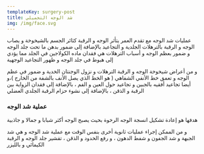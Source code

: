 ```yaml
---
templateKey: surgery-post
title: شد الوجه التجميلي
img: /img/face.svg
---
```


عمليات شد الوجه
مع تقدم العمر يتأثر الوجه و الرقبة كثائر الجسم بالشيخوخة و يصاب الوجه و الرقبة بالترهلات الجلدية و التجاعيد بالإضافة إلى ضمور بدهن ما تحت جلد الوجه و ضمور بعظم الوجه و أسباب الترهلات هي فقدان ماده الكولاجين في الجلد مما يؤدي إلى هبوط في جلد الوجه و ظهور التجاعيد الوجهية

و من أعراض شيخوخة الوجه و الرقبة الترهلات و نزول الوجنتان الخدية و ضمور في عظم الوجه و تعمق خط الأنفي الشفاهي ( هو الخط الذي يصل الأنف بالشفة من الخارج )،و أيضا تجاعيد أفقيه بالجبين و تجاعيد حول العين و الفم ، بالإضافة إلى فقدان الزواية بين الرقبة و الذقن ، بالإضافة إلى نشوء حزام الرقبة الجلدي العضلي

### عملية شد الوجه

هدفها هو إعادة تشكيل انسجة الوجه الرخوة بحيث يصبح الوجه أكثر شبابا و جمالا و جاذبية

و من الممكن إجراء عمليات ثانوية أخرى بنفس الوقت مع عملية شد الوجه و هي شد الجبهة و شد الجفون و شفط الدهون ، و رفع الخدود و الذقن ، تقشير جلد الوجه و الرقبة الكيمائي و بالليزر
